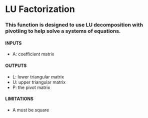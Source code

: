 # LU Factorization
### This function is designed to use LU decomposition with pivotiing to help solve a systems of equations.

#### INPUTS

* A: coefficient matrix

#### OUTPUTS
* L: lower triangular matrix
* U: upper triangular matrix
* P: the pivot matrix

#### LIMITATIONS
* A must be square
